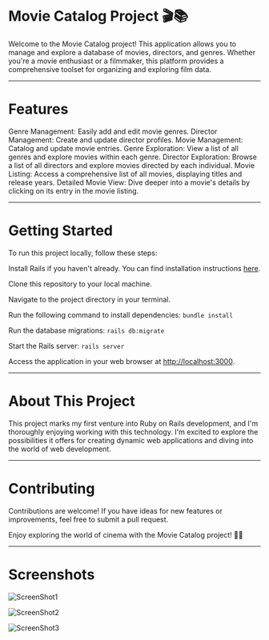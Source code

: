 # Movie Catalog Project 🎬📚

Welcome to the Movie Catalog project! This application allows you to manage and explore a database of movies, directors, and genres. Whether you're a movie enthusiast or a filmmaker, this platform provides a comprehensive toolset for organizing and exploring film data.

***

# Features
Genre Management: Easily add and edit movie genres.
Director Management: Create and update director profiles.
Movie Management: Catalog and update movie entries.
Genre Exploration: View a list of all genres and explore movies within each genre.
Director Exploration: Browse a list of all directors and explore movies directed by each individual.
Movie Listing: Access a comprehensive list of all movies, displaying titles and release years.
Detailed Movie View: Dive deeper into a movie's details by clicking on its entry in the movie listing.

***

# Getting Started
To run this project locally, follow these steps:

Install Rails if you haven't already. You can find installation instructions [here](https://www.ruby-lang.org/pt/documentation/installation/).

Clone this repository to your local machine.

Navigate to the project directory in your terminal.

Run the following command to install dependencies:
```bundle install```

Run the database migrations:
```rails db:migrate```

Start the Rails server:
```rails server```

Access the application in your web browser at [http://localhost:3000](http://localhost:3000).

***

# About This Project
This project marks my first venture into Ruby on Rails development, and I'm thoroughly enjoying working with this technology. I'm excited to explore the possibilities it offers for creating dynamic web applications and diving into the world of web development.

***

# Contributing
Contributions are welcome! If you have ideas for new features or improvements, feel free to submit a pull request.

Enjoy exploring the world of cinema with the Movie Catalog project! 🍿🎥


***

# Screenshots

![ScreenShot1](./app/assets/images/screeshots/ss1.png)

![ScreenShot2](./app/assets/images/screeshots/ss2.png)

![ScreenShot3](./app/assets/images/screeshots/ss3.png)
